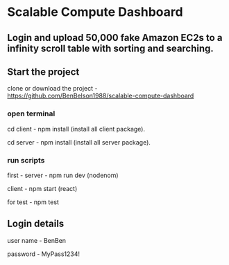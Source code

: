 ﻿# Scalable Compute Dashboard

## Login and upload 50,000 fake Amazon EC2s to a infinity scroll table with sorting and searching.

## Start the project

clone or download the project - https://github.com/BenBelson1988/scalable-compute-dashboard

### open terminal

cd client - npm install (install all client package).

cd server - npm install (install all server package).

### run scripts

first - server - npm run dev (nodenom)

client - npm start (react)

for test - npm test

## Login details

user name - BenBen

password - MyPass1234!
